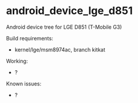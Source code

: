 android_device_lge_d851
========================

Android device tree for LGE D851 (T-Mobile G3)

Build requirements:
* kernel/lge/msm8974ac, branch kitkat

Working:
* ?

Known issues:
* ?
